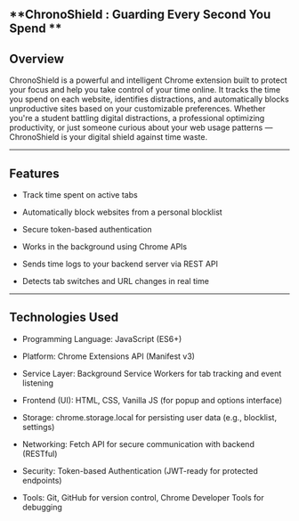  **ChronoShield : Guarding Every Second You Spend **
---
**Overview**
---
ChronoShield is a powerful and intelligent Chrome extension built to protect your focus and help you take control of your time online. It tracks the time you spend on each website, identifies distractions, and automatically blocks unproductive sites based on your customizable preferences. Whether you're a student battling digital distractions, a professional optimizing productivity, or just someone curious about your web usage patterns — ChronoShield is your digital shield against time waste.

---
 **Features**
 ---
 - Track time spent on active tabs

- Automatically block websites from a personal blocklist

 - Secure token-based authentication

 - Works in the background using Chrome APIs

 - Sends time logs to your backend server via REST API

 - Detects tab switches and URL changes in real time

---

 **Technologies Used**
 ---
- Programming Language: JavaScript (ES6+)

- Platform: Chrome Extensions API (Manifest v3)

- Service Layer: Background Service Workers for tab tracking and event listening

- Frontend (UI): HTML, CSS, Vanilla JS (for popup and options interface)

- Storage: chrome.storage.local for persisting user data (e.g., blocklist, settings)

- Networking: Fetch API for secure communication with backend (RESTful)

- Security: Token-based Authentication (JWT-ready for protected endpoints)

- Tools: Git, GitHub for version control, Chrome Developer Tools for debugging
